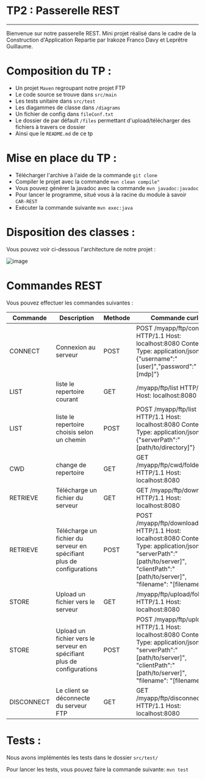 TP2 : Passerelle REST
===================



----------
<p> Bienvenue sur notre passerelle REST. Mini projet réalisé dans le cadre de la Construction d'Application Repartie par Irakoze Franco Davy et Leprêtre Guillaume.</p>

# Composition du TP :

- Un projet `Maven` regroupant notre projet FTP
- Le code source se trouve dans `src/main`
- Les tests unitaire dans `src/test`
- Les diagammes de classe dans `/diagrams`
- Un fichier de config dans `fileConf.txt`
- Le dossier de par défault `/files`  permettant d'upload/télécharger des fichiers à travers ce dossier
- Ainsi que le `README.md` de ce tp

# Mise en place du TP :

- Télécharger l'archive à l'aide de la commande `git clone`
- Compiler le projet avec la commande `mvn clean compile"`
- Vous pouvez générer la javadoc avec la commande `mvn javadoc:javadoc`
- Pour lancer le programme, situé vous à la racine du module à savoir `CAR-REST`
- Exécuter la commande suivante `mvn exec:java`

# Disposition des classes :

Vous pouvez voir ci-dessous l'architecture de notre projet : 

![image](diagrams/server.png)

# Commandes REST 

Vous pouvez effectuer les commandes suivantes : 

| Commande   | Description   | Methode    | Commande curl |
|------------|------------|------------|------------|
| CONNECT  | Connexion au serveur  |  POST  | POST /myapp/ftp/connect HTTP/1.1 Host: localhost:8080 Content-Type: application/json {"username":"[user]","password":"[mdp]"} |
| LIST  |  liste le repertoire courant | GET | /myapp/ftp/list HTTP/1.1 Host: localhost:8080  |
| LIST  |  liste le repertoire choisis selon un chemin | POST | POST /myapp/ftp/list HTTP/1.1 Host: localhost:8080  Content-Type: application/json {"serverPath":"[path/to/directory]"}|
| CWD |  change de repertoire  |  GET  | GET /myapp/ftp/cwd/folder1 HTTP/1.1 Host: localhost:8080 |
| RETRIEVE | Télécharge un fichier du serveur |  GET  | GET /myapp/ftp/download HTTP/1.1 Host: localhost:8080 |
| RETRIEVE | Télécharge un fichier du serveur en spécifiant plus de configurations |  POST  | POST /myapp/ftp/download HTTP/1.1 Host: localhost:8080 Content-Type: application/json { "serverPath":"[path/to/server]", "clientPath":"[path/to/server]", "filename": "[filename]"} |
| STORE |  Upload un fichier vers le serveur  |  GET  |/myapp/ftp/upload/folder1 HTTP/1.1 Host: localhost:8080 |
| STORE |  Upload un fichier vers le serveur en spécifiant plus de configurations  |  POST  |POST /myapp/ftp/upload HTTP/1.1 Host: localhost:8080 Content-Type: application/json { "serverPath":"[path/to/server]", "clientPath":"[path/to/server]", "filename": "[filename]"} |
| DISCONNECT | Le client se déconnecte du serveur FTP |  GET  | GET /myapp/ftp/disconnect HTTP/1.1 Host: localhost:8080 |


# Tests :

Nous avons implémentés les tests dans le dossier `src/test/`

Pour lancer les tests, vous pouvez faire la commande suivante:
`mvn test`
